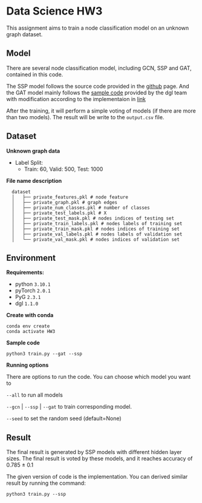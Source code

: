 # Data Science HW3

This assignment aims to train a node classification model on an unknown graph dataset.

## Model

There are several node classification model, including GCN, SSP and GAT, contained in this code.

The SSP model follows the source code provided in the [github](https://github.com/russellizadi/ssp) page. And the GAT model mainly follows the [sample code](https://github.com/pyg-team/pytorch_geometric/blob/master/examples/gat.py) provided by the dgl team with modification according to the implementaion in [link](https://github.com/dmlc/dgl/blob/master/examples/pytorch/gat/train.py)

After the training, it will perform a simple voting of models (if there are more than two models). The result will be write to the `output.csv` file.

## Dataset

**Unknown graph data**
  * Label Split:
    * Train: 60, Valid: 500, Test: 1000
    
**File name description**
  ```
    dataset
    │   ├── private_features.pkl # node feature
    │   ├── private_graph.pkl # graph edges
    │   ├── private_num_classes.pkl # number of classes
    │   ├── private_test_labels.pkl # X
    │   ├── private_test_mask.pkl # nodes indices of testing set
    │   ├── private_train_labels.pkl # nodes labels of training set
    │   ├── private_train_mask.pkl # nodes indices of training set
    │   ├── private_val_labels.pkl # nodes labels of validation set
    │   └── private_val_mask.pkl # nodes indices of validation set
  ```

## Environment

**Requirements:**
* python `3.10.1`
* pyTorch `2.0.1`
* PyG `2.3.1`
* dgl `1.1.0`

**Create with conda**
```
conda env create
conda activate HW3
```

**Sample code**

```
python3 train.py --gat --ssp
```

**Running options**

There are options to run the code. You can choose which model you want to  

`--all` to run all models

`--gcn` | `--ssp` | `--gat` to train corresponding model.

`--seed` to set the random seed (default=None)


## Result

The final result is generated by SSP models with different hidden layer sizes. The final result is voted by these models, and it reaches accuracy of 0.785 ± 0.1

The given version of code is the implementation. You can derived similar result by running the command:

```
python3 train.py --ssp
```

